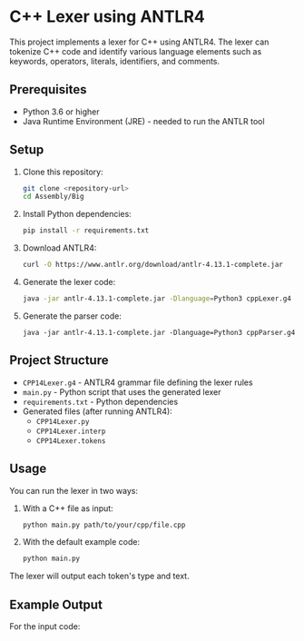 # C++ Lexer using ANTLR4

This project implements a lexer for C++ using ANTLR4. The lexer can tokenize C++ code and identify various language elements such as keywords, operators, literals, identifiers, and comments.

## Prerequisites

- Python 3.6 or higher
- Java Runtime Environment (JRE) - needed to run the ANTLR tool

## Setup

1. Clone this repository:
   ```bash
   git clone <repository-url>
   cd Assembly/Big
   ```

2. Install Python dependencies:
   ```bash
   pip install -r requirements.txt
   ```

3. Download ANTLR4:
   ```bash
   curl -O https://www.antlr.org/download/antlr-4.13.1-complete.jar
   ```

4. Generate the lexer code:
   ```bash
   java -jar antlr-4.13.1-complete.jar -Dlanguage=Python3 cppLexer.g4
   ```

5. Generate the parser code:
   ```
   java -jar antlr-4.13.1-complete.jar -Dlanguage=Python3 cppParser.g4
   ```

## Project Structure

- `CPP14Lexer.g4` - ANTLR4 grammar file defining the lexer rules
- `main.py` - Python script that uses the generated lexer
- `requirements.txt` - Python dependencies
- Generated files (after running ANTLR4):
  - `CPP14Lexer.py`
  - `CPP14Lexer.interp`
  - `CPP14Lexer.tokens`

## Usage

You can run the lexer in two ways:

1. With a C++ file as input:
   ```bash
   python main.py path/to/your/cpp/file.cpp
   ```

2. With the default example code:
   ```bash
   python main.py
   ```

The lexer will output each token's type and text.

## Example Output

For the input code:
